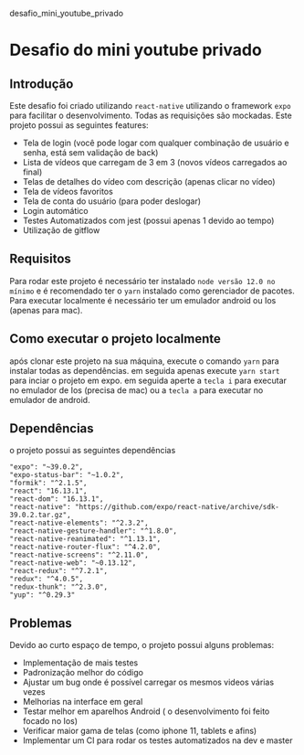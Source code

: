 desafio_mini_youtube_privado

# Desafio do mini youtube privado

## Introdução
Este desafio foi criado utilizando ``react-native`` utilizando o framework ``expo`` para facilitar o desenvolvimento. Todas as requisições são mockadas. Este projeto possui as seguintes features: 
- Tela de login (você pode logar com qualquer combinação de usuário e senha, está sem validação de back)
- Lista de vídeos que carregam de 3 em 3 (novos vídeos carregados ao final)
- Telas de detalhes do vídeo com descrição (apenas clicar no vídeo)
- Tela de vídeos favoritos
- Tela de conta do usuário (para poder deslogar)
- Login automático
- Testes Automatizados com jest (possui apenas 1 devido ao tempo)
- Utilização de gitflow

## Requisitos 

Para rodar este projeto é necessário ter instalado ``node versão 12.0 no mínimo`` e é recomendado ter o ``yarn`` instalado como gerenciador de pacotes. Para executar localmente é necessário ter um emulador android ou Ios (apenas para mac).

## Como executar o projeto localmente
após clonar este projeto na sua máquina, execute o comando ``yarn`` para instalar todas as dependências. em seguida apenas execute ``yarn start`` para inciar o projeto em expo. em seguida aperte a ``tecla i`` para executar no emulador de Ios (precisa de mac) ou a ``tecla a`` para executar no emulador de android.

## Dependências

o projeto possui as seguintes dependências

```
"expo": "~39.0.2",
"expo-status-bar": "~1.0.2",
"formik": "^2.1.5",
"react": "16.13.1",
"react-dom": "16.13.1",
"react-native": "https://github.com/expo/react-native/archive/sdk-39.0.2.tar.gz",
"react-native-elements": "^2.3.2",
"react-native-gesture-handler": "^1.8.0",
"react-native-reanimated": "^1.13.1",
"react-native-router-flux": "^4.2.0",
"react-native-screens": "^2.11.0",
"react-native-web": "~0.13.12",
"react-redux": "^7.2.1",
"redux": "^4.0.5",
"redux-thunk": "^2.3.0",
"yup": "^0.29.3"
```

## Problemas
Devido ao curto espaço de tempo, o projeto possui alguns problemas:
- Implementação de mais testes
- Padronização melhor do código
- Ajustar um bug onde é possível carregar os mesmos videos várias vezes
- Melhorias na interface em geral
- Testar melhor em aparelhos Android ( o desenvolvimento foi feito focado no Ios)
- Verificar maior gama de telas (como iphone 11, tablets e afins)
- Implementar um CI para rodar os testes automatizados na dev e master
